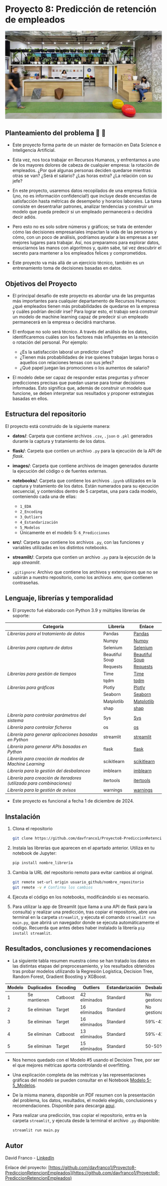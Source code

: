 # Proyecto 8: Predicción de retención de empleados

![imagen](images/header.jpg)


## Planteamiento del problema 🏢 🏢

- Este proyecto forma parte de un máster de formación en Data Science e Inteligencia Artificial.

- Esta vez, nos toca trabajar en Recursos Humanos, y enfrentarnos a uno de los mayores dolores de cabeza de cualquier empresa: la rotación de empleados. ¿Por qué algunas personas deciden quedarse mientras otras se van? ¿Será el salario? ¿Las horas extra? ¿La relación con su jefe?

- En este proyecto, usaremos datos recopilados de una empresa ficticia (¡no, no es información confidencial!) que incluye desde encuestas de satisfacción hasta métricas de desempeño y horarios laborales. La tarea consiste en desentrañar patrones, analizar tendencias y construir un modelo que pueda predecir si un empleado permanecerá o decidirá decir adiós.

- Pero esto no es solo sobre números y gráficos; se trata de entender cómo las decisiones empresariales impactan la vida de las personas y cómo, con un poco de análisis, podríamos ayudar a las empresas a ser mejores lugares para trabajar. Así, nos preparamos para explorar datos, ensuciarnos las manos con algoritmos y, quién sabe, tal vez descubrir el secreto para mantener a los empleados felices y comprometidos.

- Este proyecto va más allá de un ejercicio técnico, también es un entrenamiento toma de decisiones basadas en datos. 


## Objetivos del Proyecto

- El principal desafío de este proyecto es abordar una de las preguntas más importantes para cualquier departamento de Recursos Humanos: ¿qué empleados tienen más probabilidades de quedarse en la empresa y cuáles podrían decidir irse? Para lograr esto, el trabajo será construir un modelo de machine learning capaz de predecir si un empleado permanecerá en la empresa o decidirá marcharse. 

- El enfoque no solo será técnico. A través del análisis de los datos, identificaremos cuáles son los factores más influyentes en la retención o rotación del personal. Por ejemplo:
   - ¿Es la satisfacción laboral un predictor clave?
   - ¿Tienen más probabilidades de irse quienes trabajan largas horas o aquellos con relaciones tensas con sus jefes?
   - ¿Qué papel juegan las promociones o los aumentos de salario?

- El modelo debe ser capaz de responder estas preguntas y ofrecer predicciones precisas que puedan usarse para tomar decisiones informadas. Esto significa que, además de construir un modelo que funcione, se deben  interpretar sus resultados y proponer estrategias basadas en ellos.


## Estructura del repositorio

El proyecto está construido de la siguiente manera:

- **datos/**: Carpeta que contiene archivos `.csv`, `.json` o `.pkl` generados durante la captura y tratamiento de los datos.

- **flask/**: Carpeta que contien un archivo `.py` para la ejecución de la API de *flask*.

- **images/**: Carpeta que contiene archivos de imagen generados durante la ejecución del código o de fuentes externas.

- **notebooks/**: Carpeta que contiene los archivos `.ipynb` utilizados en la captura y tratamiento de los datos. Están numerados para su ejecución secuencial, y contenidos dentro de 5 carpetas, una para cada modelo, conteniendo cada una de ellas:
  - `1_EDA`
  - `2_Encoding`
  - `3_Outliers`
  - `4_Estandarización`
  - `5_Modelos`
  - Únicamente en el modelo 5: `6_Predicciones`

- **src/**: Carpeta que contiene los archivos `.py`, con las funciones y variables utilizadas en los distintos notebooks.

- **streamlit/**: Carpeta que contien un archivo `.py` para la ejecución de la app *streamlit*.

- `.gitignore`: Archivo que contiene los archivos y extensiones que no se subirán a nuestro repositorio, como los archivos .env, que contienen contraseñas.


## Lenguaje, librerías y temporalidad
- El proyecto fué elaborado con Python 3.9 y múltiples librerías de soporte:

| **Categoría**                             | **Librería**                                                                                                   | **Enlace**                                                 |
|-------------------------------------------|---------------------------------------------------------------------------------------------------------------|-----------------------------------------------------------|
| *Librerías para el tratamiento de datos*  | Pandas                                                                                                        | [Pandas](https://pandas.pydata.org/docs/)                 |
|                                           | Numpy                                                                                                         | [Numpy](https://numpy.org/doc/)                           |
| *Librerías para captura de datos*         | Selenium                                                                                                      | [Selenium](https://selenium-python.readthedocs.io)        |
|                                           | Beautiful Soup                                                                                               | [Beautiful Soup](https://www.crummy.com/software/BeautifulSoup/bs4/doc/) |
|                                           | Requests                                                                                                      | [Requests](https://pypi.org/project/requests/)            |
| *Librerías para gestión de tiempos*       | Time                                                                                                          | [Time](https://docs.python.org/3/library/time.html)       |
|                                           | tqdm                                                                                                          | [tqdm](https://numpy.org/doc/)                            |
| *Librerías para gráficas*                 | Plotly                                                                                                        | [Plotly](https://plotly.com/python/)                      |
|                                           | Seaborn                                                                                                       | [Seaborn](https://seaborn.pydata.org)                     |
|                                           | Matplotlib                                                                                                    | [Matplotlib](https://matplotlib.org/stable/index.html)    |
|                                           | shap                                                                                                          | [shap](https://shap.readthedocs.io/en/latest/)            |
| *Librería para controlar parámetros del sistema* | Sys                                                                                                          | [Sys](https://docs.python.org/3/library/sys.html)         |
| *Librería para controlar ficheros*        | os                                                                                                           | [os](https://docs.python.org/3/library/os.html)           |
| *Librería para generar aplicaciones basadas en Python* | streamlit                                                                                                   | [streamlit](https://docs.streamlit.io)                    |
| *Librería para generar APIs basadas en Python* | flask                                                                                                       | [flask](https://flask.palletsprojects.com/en/stable/)     |
| *Librería para creación de modelos de Machine Learning* | scikitlearn                                                                                                 | [scikitlearn](https://scikit-learn.org/stable/)           |
| *Librería para la gestión del desbalanceo* | imblearn                                                                                                     | [imblearn](https://imbalanced-learn.org/stable/)          |
| *Librería para creación de iteradores (utilizada para combinaciones)* | itertools                                                                                                   | [itertools](https://docs.python.org/3/library/itertools.html) |
| *Librería para la gestión de avisos*      | warnings                                                                                                     | [warnings](https://docs.python.org/3/library/warnings.html) |

- Este proyecto es funcional a fecha 1 de diciembre de 2024.


## Instalación

1. Clona el repositorio
   ```sh
   git clone https://github.com/davfranco1/Proyecto8-PrediccionRetencionEmpleados.git
   ```

2. Instala las librerías que aparecen en el apartado anterior. Utiliza en tu notebook de Jupyter:
   ```sh
   pip install nombre_librería
   ```

3. Cambia la URL del repositorio remoto para evitar cambios al original.
   ```sh
   git remote set-url origin usuario_github/nombre_repositorio
   git remote -v # Confirma los cambios
   ```

4. Ejecuta el código en los notebooks, modificándolo si es necesario.

5. Para utilizar la app de Streamlit (que llama a una API de flask para la consulta) y realizar una predicción, tras copiar el repositorio, abre una terminal en la carpeta `streamlit`, y ejecuta el comando `streamlit run main.py`, que abrirá un navegador donde se ejecuta automáticamente el código. Recuerda que antes debes haber instalado la librería `pip install streamlit`.


## Resultados, conclusiones y recomendaciones

- La siguiente tabla resumen muestra cómo se han tratado los datos en las distintas etapas del preprocesamiento, y los resultados obtenidos tras probar modelos utilizando la Regresión Logística, Decision Tree, Random Forest, Gradient Boosting y XGBoost.

| **Modelo** | **Duplicados** | **Encoding** | **Outliers**    | **Estandarización** | **Desbalanceo** | **Mejor modelo** | **Recall**   | **Kappa**    |
|------------|----------------|--------------|------------------|----------------------|-----------------|------------------|--------------|--------------|
| 1          | Se mantienen   | Catboost     | 42 eliminados    | Standard             | No gestionado   | XGBoost          | 1 / 0.97     | 1 / 0.88     |
| 2          | Se eliminan    | Target       | 16 eliminados    | Standard             | No gestionado   | GradientBoost    | 1 / 0.83     | 0.99 / 0.24  |
| 3          | Se eliminan    | Target       | 16 eliminados    | Standard             | 59%-41%         | Random Forest    | 0.95 / 0.88  | 0.89 / 0.75  |
| 4          | Se eliminan    | Catboost     | 13 eliminados    | Standard             | 59%-41%         | XGBoost          | 1 / 0.86     | 1 / 0.71     |
| 5          | Se eliminan    | Target       | 15 eliminados    | Standard             | 50-50%          | DecisionTree     | 0.96 / 0.79  | 0.93 / 0.57  |

- Nos hemos quedado con el Modelo #5 usando el Decision Tree, por ser el que mejores métricas aporta controlando el overfitting.

- Una explicación completa de las métricas y las representaciones gráficas del modelo se pueden consultar en el Notebook [Modelo 5-5_Modelos](notebooks/modelo5/5-5_Modelos.ipynb).

- De la misma manera, disponible un PDF resumen con la presentación del problema, los datos, resultados, el modelo elegido, conclusiones y recomendaciones. Disponible para descarga [aquí](datos/Resumen.pdf).

- Para realizar una predicción, tras copiar el repositorio, entra en la carpeta `streamlit`, y ejecuta desde la terminal el archivo `.py` disponible: 
   ```sh
   streamlit run main.py
   ```

## Autor

David Franco - [LinkedIn](https://linkedin.com/in/franco-david)

Enlace del proyecto: [https://github.com/davfranco1/Proyecto8-PrediccionRetencionEmpleados](https://github.com/davfranco1/Proyecto8-PrediccionRetencionEmpleados)
